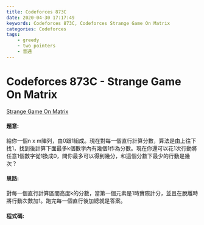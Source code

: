 ```yaml
---
title: Codeforces 873C
date: 2020-04-30 17:17:49
keywords: Codeforces 873C, Codeforces Strange Game On Matrix
categories: Codeforces
tags:
    - greedy
    - two pointers
    - 普通
---
```

# Codeforces 873C - Strange Game On Matrix

[Strange Game On Matrix](https://codeforces.com/problemset/problem/873/C)


#### 題意:
給你一個n x m陣列，由0跟1組成。現在對每一個直行計算分數，算法是由上往下找1，找到後計算下面最多k個數字內有幾個1作為分數。現在你還可以花1次行動將任意1個數字從1換成0，問你最多可以得到幾分，和這個分數下最少的行動是幾次？
<!-- more -->
#### 思路:
對每一個直行計算區間高度k的分數，當第一個元素是1時實際計分，並且在脫離時將行動次數加1。跑完每一個直行後加總就是答案。

#### 程式碼:
<script src="https://gist.github.com/Daviswww/6647f0ec1e751f77d1d389e3ea63a501.js"></script>